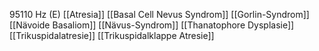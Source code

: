 95110 Hz (E)
[[Atresia]]
[[Basal Cell Nevus Syndrom]]
[[Gorlin-Syndrom]]
[[Nävoide Basaliom]]
[[Nävus-Syndrom]]
[[Thanatophore Dysplasie]]
[[Trikuspidalatresie]]
[[Trikuspidalklappe Atresie]]